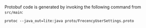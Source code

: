 Protobuf code is generated by invoking the following command from `src/main`:

```shell
protoc --java_out=lite:java proto/FrecencyUserSettings.proto
```
